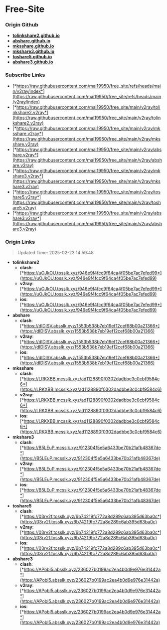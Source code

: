 # Free-Site

### Origin Github

- [**tolinkshare2.github.io**](https://github.com/tolinkshare2/tolinkshare2.github.io)
- [**abshare.github.io**](https://github.com/abshare/abshare.github.io)
- [**mksshare.github.io**](https://github.com/mksshare/mksshare.github.io)
- [**mkshare3.github.io**](https://github.com/mkshare3/mkshare3.github.io)
- [**toshare5.github.io**](https://github.com/toshare5/toshare5.github.io)
- [**abshare3.github.io**](https://github.com/abshare3/abshare3.github.io)

### Subscribe Links

- [*https://raw.githubusercontent.com/mai19950/free_site/refs/heads/main/v2ray/index*](https://raw.githubusercontent.com/mai19950/free_site/refs/heads/main/v2ray/index)
- [*https://raw.githubusercontent.com/mai19950/free_site/main/v2ray/tolinkshare2.v2ray*](https://raw.githubusercontent.com/mai19950/free_site/main/v2ray/tolinkshare2.v2ray)
- [*https://raw.githubusercontent.com/mai19950/free_site/main/v2ray/mksshare.v2ray*](https://raw.githubusercontent.com/mai19950/free_site/main/v2ray/mksshare.v2ray)
- [*https://raw.githubusercontent.com/mai19950/free_site/main/v2ray/abshare.v2ray*](https://raw.githubusercontent.com/mai19950/free_site/main/v2ray/abshare.v2ray)
- [*https://raw.githubusercontent.com/mai19950/free_site/main/v2ray/mkshare3.v2ray*](https://raw.githubusercontent.com/mai19950/free_site/main/v2ray/mkshare3.v2ray)
- [*https://raw.githubusercontent.com/mai19950/free_site/main/v2ray/toshare5.v2ray*](https://raw.githubusercontent.com/mai19950/free_site/main/v2ray/toshare5.v2ray)
- [*https://raw.githubusercontent.com/mai19950/free_site/main/v2ray/abshare3.v2ray*](https://raw.githubusercontent.com/mai19950/free_site/main/v2ray/abshare3.v2ray)

### Origin Links

> Updated Time: 2025-02-23 14:59:48

- **tolinkshare2**
  - **clash**: [*https://uOJkOU.tosslk.xyz/946e9f4fcc9f64ca4f05be7ac7efed99*](https://uOJkOU.tosslk.xyz/946e9f4fcc9f64ca4f05be7ac7efed99)
  - **v2ray**: [*https://uOJkOU.tosslk.xyz/946e9f4fcc9f64ca4f05be7ac7efed99*](https://uOJkOU.tosslk.xyz/946e9f4fcc9f64ca4f05be7ac7efed99)
  - **ios**: [*https://uOJkOU.tosslk.xyz/946e9f4fcc9f64ca4f05be7ac7efed99*](https://uOJkOU.tosslk.xyz/946e9f4fcc9f64ca4f05be7ac7efed99)
- **abshare**
  - **clash**: [*https://dIDlSV.absslk.xyz/1553b538b7eb19ef12cef68b00a21366*](https://dIDlSV.absslk.xyz/1553b538b7eb19ef12cef68b00a21366)
  - **v2ray**: [*https://dIDlSV.absslk.xyz/1553b538b7eb19ef12cef68b00a21366*](https://dIDlSV.absslk.xyz/1553b538b7eb19ef12cef68b00a21366)
  - **ios**: [*https://dIDlSV.absslk.xyz/1553b538b7eb19ef12cef68b00a21366*](https://dIDlSV.absslk.xyz/1553b538b7eb19ef12cef68b00a21366)
- **mksshare**
  - **clash**: [*https://LRKXBB.mcsslk.xyz/ad1128890f0302dadbbe3c0cbf9584c6*](https://LRKXBB.mcsslk.xyz/ad1128890f0302dadbbe3c0cbf9584c6)
  - **v2ray**: [*https://LRKXBB.mcsslk.xyz/ad1128890f0302dadbbe3c0cbf9584c6*](https://LRKXBB.mcsslk.xyz/ad1128890f0302dadbbe3c0cbf9584c6)
  - **ios**: [*https://LRKXBB.mcsslk.xyz/ad1128890f0302dadbbe3c0cbf9584c6*](https://LRKXBB.mcsslk.xyz/ad1128890f0302dadbbe3c0cbf9584c6)
- **mkshare3**
  - **clash**: [*https://B5LEuP.mcsslk.xyz/912304f5e5a6433be70b21afb48367de*](https://B5LEuP.mcsslk.xyz/912304f5e5a6433be70b21afb48367de)
  - **v2ray**: [*https://B5LEuP.mcsslk.xyz/912304f5e5a6433be70b21afb48367de*](https://B5LEuP.mcsslk.xyz/912304f5e5a6433be70b21afb48367de)
  - **ios**: [*https://B5LEuP.mcsslk.xyz/912304f5e5a6433be70b21afb48367de*](https://B5LEuP.mcsslk.xyz/912304f5e5a6433be70b21afb48367de)
- **toshare5**
  - **clash**: [*https://03rv2f.tosslk.xyz/6b74219fc772a8d289c6ab395d63ba0c*](https://03rv2f.tosslk.xyz/6b74219fc772a8d289c6ab395d63ba0c)
  - **v2ray**: [*https://03rv2f.tosslk.xyz/6b74219fc772a8d289c6ab395d63ba0c*](https://03rv2f.tosslk.xyz/6b74219fc772a8d289c6ab395d63ba0c)
  - **ios**: [*https://03rv2f.tosslk.xyz/6b74219fc772a8d289c6ab395d63ba0c*](https://03rv2f.tosslk.xyz/6b74219fc772a8d289c6ab395d63ba0c)
- **abshare3**
  - **clash**: [*https://APobI5.absslk.xyz/236027b0199ac2ea4b0d9e976e31442a*](https://APobI5.absslk.xyz/236027b0199ac2ea4b0d9e976e31442a)
  - **v2ray**: [*https://APobI5.absslk.xyz/236027b0199ac2ea4b0d9e976e31442a*](https://APobI5.absslk.xyz/236027b0199ac2ea4b0d9e976e31442a)
  - **ios**: [*https://APobI5.absslk.xyz/236027b0199ac2ea4b0d9e976e31442a*](https://APobI5.absslk.xyz/236027b0199ac2ea4b0d9e976e31442a)
